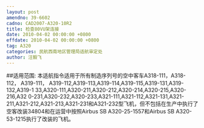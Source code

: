 ```yaml
---
layout: post
amendno: 39-6602
cadno: CAD2007-A320-10R2
title: 检查80VU架连接
date: 2010-04-02 00:00:00 +0800
effdate: 2010-04-02 00:00:00 +0800
tag: A320
categories: 民航西南地区管理局适航审定处
author: 汪毅飞
---
```


##适用范围:
本适航指令适用于所有制造序列号的空中客车A318-111，A318-112， A319-111， A319-112,A319-113,A319-114,A319-115,A319-131,A319-132,A319-1 33,A320-111,A320-211,A320-212,A320-214,A320-215,A320-216,A32 0-231,A320-232,A320-233,A321-111,A321-112,A321-131,A321-211,A321-212,A321-213,A321-231和A321-232型飞机，但不包括在生产中执行了空客改装34804和在运营中按照Airbus SB A320-25-1557和Airbus SB A320-53-1215执行了改装的飞机。

